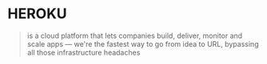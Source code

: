 # HEROKU
>  is a cloud platform that lets companies build, deliver, monitor and scale apps — we're the fastest way to go from idea to URL, bypassing all those infrastructure headaches
